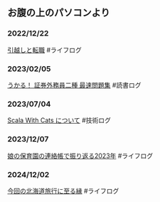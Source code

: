 ## お腹の上のパソコンより

### 2022/12/22
[引越しと転職](2022/summary) #ライフログ

### 2023/02/05
[うかる！ 証券外務員二種 最速問題集](2023/securities-sales-representative) #読書ログ

### 2023/07/04
[Scala With Cats について](2023/scala-with-cats) #技術ログ

### 2023/12/07
[娘の保育園の連絡帳で振り返る2023年](2023/impressive_memories) #ライフログ

### 2024/12/02
[今回の北海道旅行に至る縁](2024/hokkaido) #ライフログ
